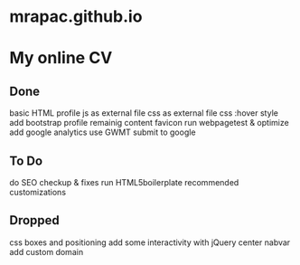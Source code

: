 # mrapac.github.io


My online CV
============


Done
----
basic HTML profile
js as external file
css as external file
css :hover style
add bootstrap 
profile remainig content
favicon 
run webpagetest & optimize 
add google analytics
use GWMT
submit to google 

To Do
-----

do SEO checkup & fixes 
run HTML5boilerplate recommended customizations


Dropped
-------
css boxes and positioning 
add some interactivity with jQuery 
center nabvar
add custom domain

